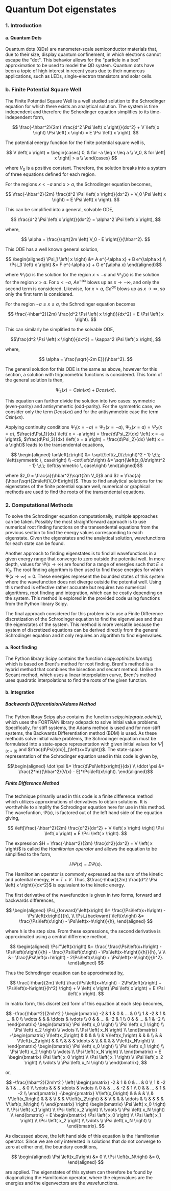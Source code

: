 # Quantum Dot eigenstates

### 1. Introduction

#### a. Quantum Dots

Quantum dots (QDs) are nanometer-scale semiconductor materials that, due to their size, display quantum confinement, in which electrons cannot escape the "dot".  This behavior allows for the "particle in a box" approximation to be used to model the QD system.  Quantum dots have been a topic of high interest in recent years due to their numerous applications, such as LEDs, single-electron transistors and solar cells.

### b. Finite Potential Square Well

The Finite Potential Square Well is a well studied solution to the Schrodinger equation for which there exists an analytical solution.  The system is time independent and therefore the Schordinger equation simplifies to its time-independent form,

$$ \frac{-\hbar^2}{2m} \frac{d^2 \Psi \left( x \right)}{dx^2} + V \left( x \right) \Psi \left( x \right) = E \Psi \left( x \right). $$

The potential energy function for the finite potential square well is,

$$ V \left( x \right) =
\begin{cases}
	0, & for -a \leq x \leq a \\
	V_0, & for \left| x \right| > a \\
\end{cases}
$$

where $V_0$ is a positive constant.  Therefore, the solution breaks into a system of three equations defined for each region.

For the regions $x < -a$ and $x > a$, the Schrodinger equation becomes,

$$ \frac{-\hbar^2}{2m} \frac{d^2 \Psi \left( x \right)}{dx^2} + V_0 \Psi \left( x \right) = E \Psi \left( x \right). $$

This can be simplified into a general, solvable ODE,

$$ \frac{d^2 \Psi \left( x \right)}{dx^2} = \alpha^2 \Psi \left( x \right), $$

where,

$$ \alpha = \frac{\sqrt{2m \left( V_0 - E \right)}}{\hbar^2}. $$

This ODE has a well known general solution,

$$ \begin{aligned}
\Psi_1 \left( x \right) &= A e^{-\alpha x} + B e^{\alpha x} \\
\Psi_3 \left( x \right) &= F e^{-\alpha x} + G e^{\alpha x}
\end{aligned}$$

where $\Psi_1 \left(x\right)$ is the solution for the region $x<-a$ and $\Psi_3 \left(x\right)$ is the solution for the region $x>a$.  For $x<-a$, $A e^{-\alpha x}$ blows up as $x \rightarrow-\infty$, and only the second term is considered.  Likewise, for $x>a$, $G e^{\alpha x}$ blows up as $x \rightarrow \infty$, so only the first term is considered.

For the region $-a \leq x \leq a$, the Schrodinger equation becomes

$$ \frac{-\hbar^2}{2m} \frac{d^2 \Psi \left( x \right)}{dx^2} = E \Psi \left( x \right). $$

This can similarly be simplified to the solvable ODE,

$$\frac{d^2 \Psi \left( x \right)}{dx^2} = \kappa^2 \Psi \left( x \right), $$

where,

$$ \alpha = \frac{\sqrt{-2m E}}{\hbar^2}. $$

The general solution for this ODE is the same as above, however for this section, a solution with trigonometric functions is considered.  This form of the general solution is then,

$$ \Psi_2 \left( x \right) = C sin\left(\kappa x\right) + D cos\left(\kappa x\right). $$

This equation can further divide the solution into two cases: symmetric (even-parity) and antisymmertic (odd-parity).  For the symmetric case, we consider only the term $D cos\left(\kappa x\right)$ and for the antisymmetric case the term $C sin\left(\kappa x\right)$.

Applying continuity conditions $\Psi_1 \left( x = -a \right) = \Psi_2 \left( x = -a \right)$, $\Psi_3 \left( x = a \right) = \Psi_2 \left( x = a \right)$, $\frac{d\Psi_1}{dx} \left( x = -a \right) = \frac{d\Psi_2}{dx} \left( x = -a \right)$, $\frac{d\Psi_3}{dx} \left( x = a \right) = \frac{d\Psi_2}{dx} \left( x = a \right)$ leads to the transendental equations,

$$ \begin{aligned}
tan\left(z\right) &= \sqrt{\left(z_0/z\right)^2 - 1} \;\;\; \left(symmetric \, case\right) \\
-cot\left(z\right) &= \sqrt{\left(z_0/z\right)^2 - 1} \;\;\; \left(symmetric \, case\right)
\end{aligned}$$

where $z_0 = \frac{a}{\hbar^2}\sqrt{2m V_0}$ and $z = \frac{a}{\hbar}\sqrt{2m\left(V_0-E\right)}$.  Thus to find analytical solutions for the eigenstates of the finite potential square well, numerical or graphical methods are used to find the roots of the transendental equations.


### 2. Computational Methods

To solve the Schrodinger equation computationally, multiple approaches can be taken.  Possibly the most straightforward approach is to use numerical root finding functions on the transendental equations from the previous section to find the energy values corresponding to each eigenstate.  Given the eigenstates and the analytical solution, wavefunctions for each state can be found.


Another approach to finding eigenstates is to find all wavefunctions in a given energy range that converge to zero outside the potential well.  In more depth, values for $\Psi\left(x\rightarrow\infty \right)$ are found for a range of energies such that $E \leq V_0$.  The root finding algorithm is then used to find those energies for which $\Psi\left(x\rightarrow\infty \right) = 0$.  These energies represent the bounded states of this system where the wavefunction does not diverge outside the potential well. Using this method is effective rather accurate but requires two numerical algorithms, root finding and integration, which can be costly depending on the system.  This method is explored in the provided code using functions from the Python library Scipy.

The final approach considered for this problem is to use a Finite Difference discretization of the Schrodinger equation to find the eigenvalues and thus the eigenstates of the system.  This method is more versatile because the system of discretized equations can be derived directly from the general Schrodinger equation and it only requires an algorithm to find eigenvalues.

#### a. Root finding

The Python library Scipy contains the function *scipy.optimize.brentq()* which is based on Brent's method for root finding.  Brent's method is a hybrid method that combines the bisection  and secant method.  Unlike the Secant method, which uses a linear interpolation curve, Brent's method uses quadratic interpolations to find the roots of the given function.

#### b. Integration

##### Backwards Differentiaion/Adams Method

The Python libray Scipy also contains the function *scipy.integrate.odeint()*, which uses the FORTRAN library odepack to solve initial value problems.  Specifically, for stiff systems, the Adams method is used and for non-stiff systems, the Backwards Differentiation method (BDM) is used.  As these methods solve initial value problems, the Schrodinger equation must be formulated into a state-space representation with given initial values for $\Psi|_{\left(x=0\right)}$ and $\frac{d\Psi}{dx}|_{\left(x=0\right)}$.  The state-space representation of the Schrodinger equation used in this code is given by,

$$\begin{aligned}
\dot \psi &= \frac{d\Psi\left(x\right)}{dx} \\
\ddot \psi &= \frac{2*m}{\hbar^2}(V(x) - E)*\Psi\left(x\right).
\end{aligned}$$

##### Finite Difference Method

The technique primarily used in this code is a finite difference method which utilizes approximations of derivatives to obtain solutions.  It is worthwhile to simplify the Schrodinger equation here for use in this method.  The wavefuntion, $\Psi \left( x \right)$, is factored out of the left hand side of the equation giving,

$$ \left[\frac{-\hbar^2}{2m} \frac{d^2}{dx^2} + V \left( x \right) \right] \Psi \left( x \right) = E \Psi \left( x \right). $$

The expression $H = \frac{-\hbar^2}{2m} \frac{d^2}{dx^2} + V \left( x \right)$ is called the *Hamiltonian operator* and allows the equation to be simplified to the form,

$$ H \Psi \left( x \right) = E \Psi \left( x \right). $$

The Hamiltonian operator is commonly expressed as the sum of the kinetic and potential energy, $H = T + V$.  Thus, $\frac{-\hbar}{2m} \frac{d^2 \Psi \left( x \right)}{dx^2}$ is equivalent to the kinetic energy.

The first derivative of the wavefunction is given in two forms, forward and backwards differences,

$$ \begin{aligned}
\Psi_{forward}'\left(x\right) &= \frac{\Psi\left(x+h\right) - \Psi\left(x\right)}{h}, \\
\Psi_{backward}'\left(x\right) &= \frac{\Psi\left(x\right) - \Psi\left(x-h\right)}{h},
\end{aligned} $$

where h is the step size.  From these expressions, the second derivative is approximated using a central difference method,

$$ \begin{aligned}
\Psi''\left(x\right) &= \frac{ \frac{\Psi\left(x+h\right) - \Psi\left(x\right)}{h} - \frac{\Psi\left(x\right) - \Psi\left(x-h\right)}{h}}{h}, \\ \\
&= \frac{\Psi\left(x+h\right) - 2\Psi\left(x\right) + \Psi\left(x-h\right)}{h^2}.
\end{aligned} $$

Thus the Schrodinger equation can be approximated by,

$$ \frac{-\hbar}{2m} \left( \frac{\Psi\left(x+h\right) - 2\Psi\left(x\right) + \Psi\left(x-h\right)}{h^2} 	\right) + V \left( x \right) \Psi \left( x \right) = E \Psi \left( x \right). $$

In matrix form, this discretized form of this equation at each step becomes,

$$
-\frac{\hbar^2}{2mh^2 }
\begin{pmatrix}
 -2 & 1 & 0 & ... & 0 \\
 1 & -2 & 1 & ... & 0 \\
\vdots &  &  & \ddots & \vdots \\
0 & & ... & -2 & 1 \\
0 & & ... & 1 & -2 \\
\end{pmatrix}
\begin{bmatrix}
\Psi \left( x_0 \right) \\
\Psi \left( x_1 \right) \\
\Psi \left( x_2 \right) \\
\vdots \\
\Psi \left( x_N \right) \\
\end{bmatrix}
+\begin{pmatrix}
V\left(x_0\right) & & & & \\
& V\left(x_1\right) & & & \\
& & V\left(x_2\right) & & \\
& & & \ddots & \\
& & & & V\left(x_N\right) \\
\end{pmatrix}
\begin{bmatrix}
\Psi \left( x_0 \right) \\
\Psi \left( x_1 \right) \\
\Psi \left( x_2 \right) \\
\vdots \\
\Psi \left( x_N \right) \\
\end{bmatrix} =
E
\begin{bmatrix}
\Psi \left( x_0 \right) \\
\Psi \left( x_1 \right) \\
\Psi \left( x_2 \right) \\
\vdots \\
\Psi \left( x_N \right) \\
\end{bmatrix},
$$

or,

$$
-\frac{\hbar^2}{2mh^2 } \left(
\begin{pmatrix}
 -2 & 1 & 0 & ... & 0 \\
 1 & -2 & 1 & ... & 0 \\
\vdots &  &  & \ddots & \vdots \\
0 & & ... & -2 & 1 \\
0 & & ... & 1 & -2 \\
\end{pmatrix}
+\begin{pmatrix}
 V\left(x_0\right) & & & & \\
 & V\left(x_1\right) & & & \\
 & & V\left(x_2\right) & & \\
 & & & \ddots & \\
 & & & & V\left(x_N\right) \\
\end{pmatrix}
\right)
\begin{bmatrix}
\Psi \left( x_0 \right) \\
\Psi \left( x_1 \right) \\
\Psi \left( x_2 \right) \\
\vdots \\
\Psi \left( x_N \right) \\
\end{bmatrix} =
E
\begin{bmatrix}
\Psi \left( x_0 \right) \\
\Psi \left( x_1 \right) \\
\Psi \left( x_2 \right) \\
\vdots \\
\Psi \left( x_N \right) \\
\end{bmatrix}.
$$

As discussed above, the left hand side of this equation is the Hamiltonian operator.  Since we are only interested in solutions that do not converge to zero at either end, the boundary conditions,

$$ \begin{aligned}
\Psi \left(x_0\right) &= 0 \\
\Psi \left(x_N\right) &= 0,
\end{aligned} $$

are applied.  The eigenstates of this system can therefore be found by diagonalizing the Hamiltonian operator, where the eigenvalues are the energies and the eigenvectors are the wavefunctions.
